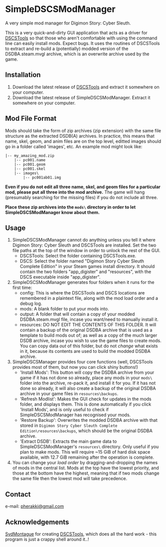 # SimpleDSCSModManager
A very simple mod manager for Digimon Story: Cyber Sleuth.

This is a very quick-and-dirty GUI application that acts as a driver for [DSCSTools](https://github.com/SydMontague/DSCSTools) so that those who aren't comfortable with using the command line can easily install mods. Expect bugs. It uses the routines of DSCSTools to extract and re-build a (potentially) modded version of the DSDBA.steam.mvgl archive, which is an overwrite archive used by the game.

## Installation
1. Download the latest release of [DSCSTools](https://github.com/SydMontague/DSCSTools) and extract it somewhere on your computer.
2. Download the latest release of SimpleDSCSModManager. Extract it somewhere on your computer.

## Mod File Format
Mods should take the form of zip archives (zip extension) with the same file structure as the extracted DSDB(A) archives. In practice, this means that name, skel, geom, and anim files are on the top level, editted images should go in a folder called 'images', etc. An example mod might look like:

```
|-- my_amazing_mod.zip
    |-- pc001.name
    |-- pc001.geom
    |-- pc001.skel
    |-- images\
        |-- pc001ab01.img
```

**Even if you do not edit all three name, skel, and geom files for a particular mod, please put all three into the mod archive.** The game will hang (presumably searching for the missing files) if you do not include all three.

**Place these zip archives into the `mods\` directory in order to let SimpleDSCSModManager know about them.**

## Usage
1. SimpleDSCSModManager cannot do anything unless you tell it where Digimon Story: Cyber Sleuth and DSCSTools are installed. Set the two file paths at the top of the window in order to unlock the rest of the GUI.
    * DSCSTools: Select the folder containing DSCSTools.exe.
    * DSCS: Select the folder named "Digimon Story Cyber Sleuth Complete Edition" in your Steam games install directory. It should contain the two folders "app_digister" and "resources", with the DSCS executable inside "app_digister".
2. SimpleDSCSModManager generates four folders when it runs for the first time:
    * config: This is where the DSCSTools and DSCS locations are remembered in a plaintext file, along with the mod load order and a debug log.
    * mods: A blank folder to put your mods into.
    * output: A folder that will contain a copy of your modded DSDBA.steam.mvgl file, incase you want/need to manually install it.
    * resources: DO NOT EDIT THE CONTENTS OF THIS FOLDER. It will contain a backup of the original DSDBA archive that is used as a template to build mods out of; as well as a copy of the much larger DSDB archive, incase you wish to use the game files to create mods. You can copy data *out* of this folder, but do not *change* what exists in it, because its contents are used to build the modded DSDBA archive.
3. SimpleDSCSManager provides four core functions (well, DSCSTools provides most of them, but now you can click shiny buttons!)
    * 'Install Mods': This button will copy the DSDBA archive from your game if it has not done so already, place any mods in your `mods\` folder into the archive, re-pack it, and install it for you. If it has not done so already, it will also create a backup of the original DSDBA archive in your game files in `resources\backups`.
    * 'Refresh Modlist': Makes the GUI check for updates in the mods folder, and displays them. This is done automatically if you click 'Install Mods', and is only useful to check if SimpleDSCSModManager has recognised your mods.
    * 'Restore Backup': Overwrites the modded DSDBA archive with that stored in `Digimon Story Cyber Sleuth Complete Edition\resources\backups`, which should be the original DSDBA archive.
    * 'Extract DSDB': Extracts the main game data to SimpleDSCSModManager's `resources\` directory. Only useful if you plan to make mods. This will require ~15 GiB of hard disk space available, with 12.7 GiB remaining after the operation is complete.
4. You can change your *load order* by dragging-and-dropping the names of mods in the central list. Mods at the top have the lowest priority, and those at the bottom have the highest, meaning that if two mods change the same file then the lowest mod will take precedence.

## Contact
e-mail: pherakki@gmail.com

## Acknowledgements
[SydMontague](https://github.com/SydMontague) for creating [DSCSTools](https://github.com/SydMontague/DSCSTools), which does all the hard work - this program is just a crappy shell around it..!
